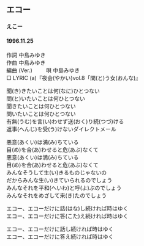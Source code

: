 ## エコー
#### えこー
#### 1996.11.25  


作詞     中島みゆき　　　　　   
作曲      中島みゆき  　　　   
編曲 (Ver.)  　　
唄     中島みゆき    
□ LYRIC (a)『夜会(やかい)vol.8「問(と)う女(おんな)』      
   
   
聞(き)きたいことは何(なに)ひとつない   
問(と)いたいことは何ひとつない   
聞きたいことは何ひとつない   
問いたいことは何ひとつない   
有無(うむ)を言(い)わせず送(おく)り続(つづ)ける   
返事(へんじ)を受(う)けないダイレクトメール   
   
悪意(あくい)は満(み)ちている   
目(め)を合(あ)わせると危(あぶ)なくて   
悪意(あくい)は満(み)ちている   
目(め)を合(あ)わせると危(あぶ)なくて   
みんなそうして生(い)きるものじゃないの   
だからみんな生(い)きていられるのでしょう   
みんなそれを平和(へいわ)と呼(よ)ぶのでしょう   
みんなそれをめざして来(き)たのでしょう   
   
エコー、エコーだけに話(はな)し続ければ時はゆく   
エコー、エコーだけに答(こた)え続ければ時はゆく   
   
エコー、エコーだけに話し続ければ時はゆく   
エコー、エコーだけに答え続ければ時はゆく   